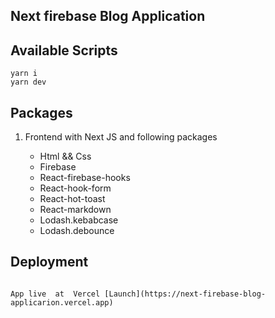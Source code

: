 ## Next firebase Blog Application

## Available Scripts

```
yarn i
yarn dev
```

## Packages

1. Frontend with Next JS and following packages

   - Html && Css
   - Firebase
   - React-firebase-hooks
   - React-hook-form
   - React-hot-toast
   - React-markdown
   - Lodash.kebabcase
   - Lodash.debounce

## Deployment

```

App live  at  Vercel [Launch](https://next-firebase-blog-applicarion.vercel.app)
```
